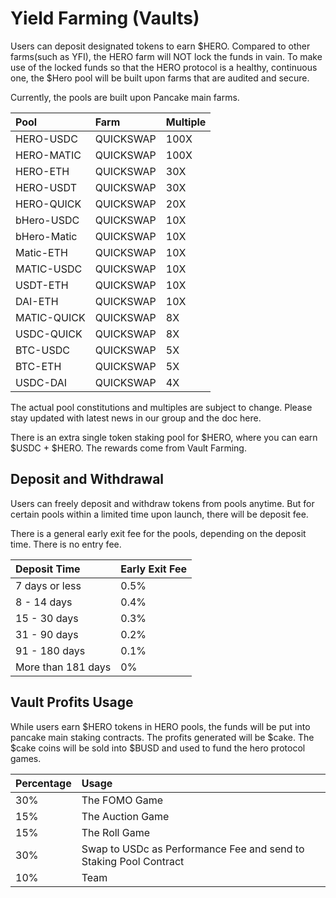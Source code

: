 # Yield Farming \(Vaults\)

Users can deposit designated tokens to earn $HERO. Compared to other farms\(such as YFI\), the HERO farm will NOT lock the funds in vain. To make use of the locked funds so that the HERO protocol is a healthy, continuous one, the $Hero pool will be built upon farms that are audited and secure.

Currently, the pools are built upon Pancake main farms.

| Pool | Farm | Multiple |
| :--- | :--- | :--- |
| HERO-USDC | QUICKSWAP | 100X |
| HERO-MATIC | QUICKSWAP | 100X |
| HERO-ETH | QUICKSWAP | 30X |
| HERO-USDT | QUICKSWAP | 30X |
| HERO-QUICK | QUICKSWAP | 20X |
| bHero-USDC | QUICKSWAP | 10X |
| bHero-Matic | QUICKSWAP | 10X |
| Matic-ETH | QUICKSWAP | 10X |
| MATIC-USDC | QUICKSWAP | 10X |
| USDT-ETH  | QUICKSWAP | 10X |
| DAI-ETH | QUICKSWAP | 10X |
| MATIC-QUICK | QUICKSWAP | 8X |
| USDC-QUICK | QUICKSWAP | 8X |
| BTC-USDC | QUICKSWAP | 5X |
| BTC-ETH | QUICKSWAP | 5X |
| USDC-DAI | QUICKSWAP | 4X |

The actual pool constitutions and multiples are subject to change. Please stay updated with latest news in our group and the doc here.

There is an extra single token staking pool for $HERO, where you can earn $USDC + $HERO. The rewards come from Vault Farming.

## Deposit and Withdrawal

Users can freely deposit and withdraw tokens from pools anytime. But for certain pools within a limited time upon launch, there will be deposit fee. 





There is a general early exit fee for the pools, depending on the deposit time. There is no entry fee.

| Deposit Time | Early Exit Fee |
| :--- | :--- |
| 7 days or less | 0.5% |
| 8 - 14 days | 0.4% |
| 15 - 30 days | 0.3% |
| 31 - 90 days | 0.2% |
| 91 - 180 days | 0.1% |
| More than 181 days | 0% |

## Vault Profits Usage

While users earn $HERO tokens in HERO pools, the funds will be put into pancake main staking contracts. The profits generated will be $cake. The $cake coins will be sold into $BUSD and used to fund the hero protocol games.

| Percentage | Usage |
| :--- | :--- |
| 30% | The FOMO Game |
| 15% | The Auction Game |
| 15% | The Roll Game |
| 30% | Swap to USDc as Performance Fee and send to Staking Pool Contract |
| 10% | Team |

